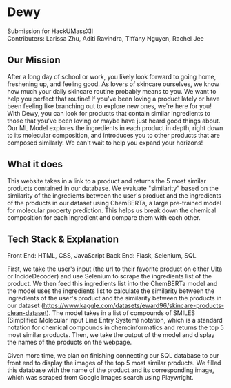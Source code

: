 # Dewy

Submission for HackUMassXII \
Contributers: Larissa Zhu, Aditi Ravindra, Tiffany Nguyen, Rachel Jee

## Our Mission
After a long day of school or work, you likely look forward to going home, freshening up, and feeling good. As lovers of skincare ourselves, we know how much your daily skincare routine probably means to you. We want to help you perfect that routine! If you've been loving a product lately or have been feeling like branching out to explore new ones, we're here for you! With Dewy, you can look for products that contain similar ingredients to those that you've been loving or maybe have just heard good things about. Our ML Model explores the ingredients in each product in depth, right down to its molecular composition, and introduces you to other products that are composed similarly. We can't wait to help you expand your horizons!

## What it does
This website takes in a link to a product and returns the 5 most similar products contained in our database. We evaluate "similarity" based on the similarity of the ingredients between the user's product and the ingredients of the products in our dataset using ChemBERTa, a large pre-trained model for molecular property prediction. This helps us break down the chemical composition for each ingredient and compare them with each other.

## Tech Stack & Explanation

Front End: HTML, CSS, JavaScript
Back End: Flask, Selenium, SQL

First, we take the user's input (the url to their favorite product on either Ulta or IncideDecoder) and use Selenium to scrape the ingredients list of the product. We then feed this ingredients list into the ChemBERTa model and the model uses the ingredients list to calculate the similarity between the ingredients of the user's product and the similarity between the products in our dataset (https://www.kaggle.com/datasets/eward96/skincare-products-clean-dataset).  The model takes in a list of compounds of SMILES (Simplified Molecular Input Line Entry System) notation, which is a standard notation for chemical compounds in chemoinformatics and returns the top 5 most similar products. Then, we take the output of the model and display the names of the products on the webpage.

Given more time, we plan on finishing connecting our SQL database to our front end to display the images of the top 5 most similar products. We filled this database with the name of the product and its corresponding image, which was scraped from Google Images search using Playwright.

